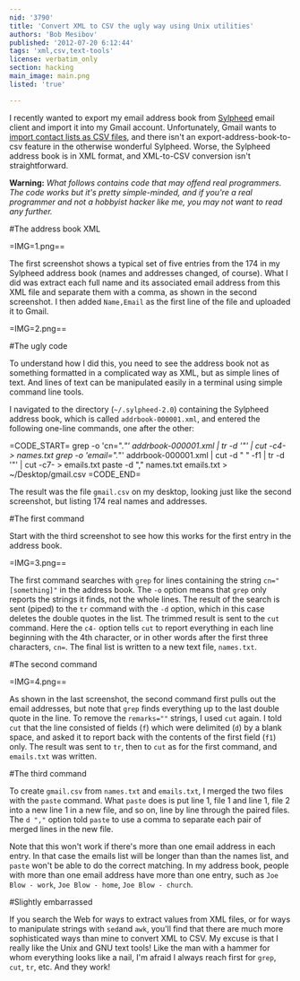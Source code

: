 ```yaml
---
nid: '3790'
title: 'Convert XML to CSV the ugly way using Unix utilities'
authors: 'Bob Mesibov'
published: '2012-07-20 6:12:44'
tags: 'xml,csv,text-tools'
license: verbatim_only
section: hacking
main_image: main.png
listed: 'true'

---
```

I recently wanted to export my email address book from [Sylpheed](http://sylpheed.sraoss.jp/en/) email client and import it into my Gmail account. Unfortunately, Gmail wants to [import contact lists as CSV files](http://support.google.com/mail/bin/answer.py?hl=en&answer=14024), and there isn't an export-address-book-to-csv feature in the otherwise wonderful Sylpheed. Worse, the Sylpheed address book is in XML format, and XML-to-CSV conversion isn't straightforward.

__Warning:__ _What follows contains code that may offend real programmers. The code works but it's pretty simple-minded, and if you're a real programmer and not a hobbyist hacker like me, you may not want to read any further._
<!--break-->

#The address book XML

=IMG=1.png==

The first screenshot shows a typical set of five entries from the 174 in my Sylpheed address book (names and addresses changed, of course). What I did was extract each full name and its associated email address from this XML file and separate them with a comma, as shown in the second screenshot. I then added `Name,Email` as the first line of the file and uploaded it to Gmail.

=IMG=2.png==

#The ugly code

To understand how I did this, you need to see the address book not as something formatted in a complicated way as XML, but as simple lines of text. And lines of text can be manipulated easily in a terminal using simple command line tools.

I navigated to the directory (`~/.sylpheed-2.0`) containing the Sylpheed address book, which is called `addrbook-000001.xml`, and entered the following one-line commands, one after the other:

=CODE_START=
grep -o 'cn=".*"' addrbook-000001.xml | tr -d '"' | cut -c4- > names.txt
grep -o 'email=".*"' addrbook-000001.xml | cut -d " " -f1 | tr -d '"' | cut -c7- > emails.txt
paste -d "," names.txt emails.txt > ~/Desktop/gmail.csv
=CODE_END=

The result was the file `gmail.csv` on my desktop, looking just like the second screenshot, but listing 174 real names and addresses.

#The first command

Start with the third screenshot to see how this works for the first entry in the address book.

=IMG=3.png==

The first command searches with `grep` for lines containing the string `cn="[something]"` in the address book. The `-o` option means that `grep` only reports the strings it finds, not the whole lines. The result of the search is sent (piped) to the `tr` command with the `-d` option, which in this case deletes the double quotes in the list. The trimmed result is sent to the `cut` command. Here the `c4-` option tells `cut` to report everything in each line beginning with the 4th character, or in other words after the first three characters, `cn=`. The final list is written to a new text file, `names.txt`.

#The second command

=IMG=4.png==

As shown in the last screenshot, the second command first pulls out the email addresses, but note that `grep` finds everything up to the last double quote in the line. To remove the `remarks=""` strings, I used `cut` again. I told `cut` that the line consisted of fields (`f`) which were delimited (`d`) by a blank space, and asked it to report back with the contents of the first field (`f1`) only. The result was sent to `tr`, then to `cut` as for the first command, and `emails.txt` was written.

#The third command

To create `gmail.csv` from `names.txt` and `emails.txt`, I merged the two files with the `paste` command. What `paste` does is put line 1, file 1 and line 1, file 2 into a new line 1 in a new file, and so on, line by line through the paired files. The `d ","` option told `paste` to use a comma to separate each pair of merged lines in the new file.

Note that this won't work if there's more than one email address in each entry. In that case the emails list will be longer than than the names list, and `paste` won't be able to do the correct matching. In my address book, people with more than one email address have more than one entry, such as `Joe Blow - work`, `Joe Blow - home`, `Joe Blow - church`.

#Slightly embarrassed

If you search the Web for ways to extract values from XML files, or for ways to manipulate strings with `sed`and `awk`, you'll find that there are much more sophisticated ways than mine to convert XML to CSV. My excuse is that I really like the Unix and GNU text tools! Like the man with a hammer for whom everything looks like a nail, I'm afraid I always reach first for `grep`, `cut`, `tr`, etc. And they work!
